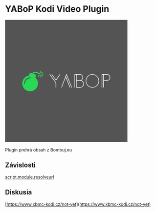# YABoP Kodi Video Plugin
![YABoP](plugin.video.yabop/icon.png)

Plugin prehrá obsah z Bombuj.eu

## Závislosti
[script.module.resolveurl](https://github.com/jsergio123/script.module.resolveurl)

## Diskusia
[https://www.xbmc-kodi.cz/not-yet](https://www.xbmc-kodi.cz/not-yet)

